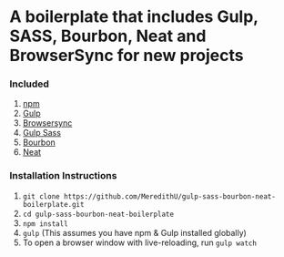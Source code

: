# A boilerplate that includes Gulp, SASS, Bourbon, Neat and BrowserSync for new projects

### Included

1. [npm](https://www.npmjs.com/)
2. [Gulp](http://gulpjs.com/)
3. [Browsersync](https://www.browsersync.io/docs/gulp/)
4. [Gulp Sass](https://www.npmjs.com/package/gulp-sass)
5. [Bourbon](http://bourbon.io/)
6. [Neat](http://neat.bourbon.io/)

### Installation Instructions

1. ``git clone https://github.com/MeredithU/gulp-sass-bourbon-neat-boilerplate.git``
2. ``cd gulp-sass-bourbon-neat-boilerplate``
3. ``npm install``
4. ``gulp`` (This assumes you have npm & Gulp installed globally)
5.  To open a browser window with live-reloading, run ``gulp watch``